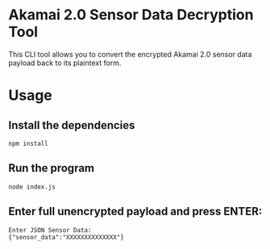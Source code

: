 # Akamai 2.0 Sensor Data Decryption Tool
 This CLI tool allows you to convert the encrypted Akamai 2.0 sensor data payload back to its plaintext form. 

# Usage

## Install the dependencies

`npm install`

## Run the program

`node index.js`

## Enter full unencrypted payload and press ENTER:

```
Enter JSON Sensor Data:
{"sensor_data":"XXXXXXXXXXXXXX"}
```
